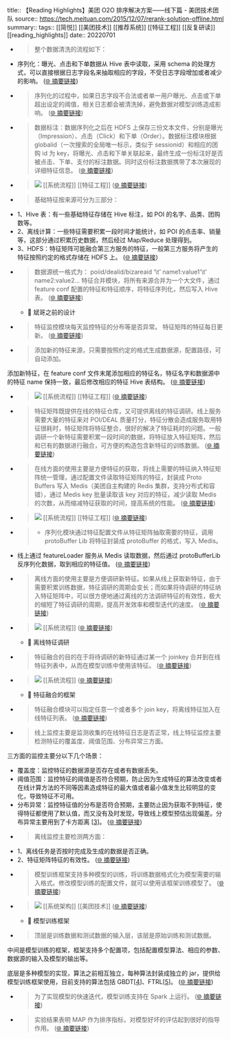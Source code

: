 title:: 【Reading Highlights】美团 O2O 排序解决方案——线下篇 - 美团技术团队
source:: https://tech.meituan.com/2015/12/07/rerank-solution-offline.html
summary:: 
tags:: [[简悦]] [[美团技术]]  [[推荐系统]]  [[特征工程]]  [[反复研读]]   [[reading_highlights]]
date:: 20220701  

- > 整个数据清洗的流程如下：

*   序列化：曝光、点击和下单数据从 Hive 表中读取，采用 schema 的处理方式，可以直接根据日志字段名来抽取相应的字段，不受日志字段增加或者减少的影响。  ([🌐 摘要链接](https://tech.meituan.com/2015/12/07/rerank-solution-offline.html#js_content:~:text=%E6%95%B4%E4%B8%AA%E6%95%B0%E6%8D%AE%E6%B8%85%E6%B4%97%E7%9A%84%E6%B5%81%E7%A8%8B%E5%A6%82%E4%B8%8B%EF%BC%9A%E5%BA%8F%E5%88%97%E5%8C%96%EF%BC%9A%E6%9B%9D%E5%85%89%E3%80%81%E7%82%B9%E5%87%BB%E5%92%8C%E4%B8%8B%E5%8D%95%E6%95%B0%E6%8D%AE%E4%BB%8E%20Hive%20%E8%A1%A8%E4%B8%AD%E8%AF%BB%E5%8F%96%EF%BC%8C%E9%87%87%E7%94%A8%20schema%20%E7%9A%84%E5%A4%84%E7%90%86%E6%96%B9%E5%BC%8F%EF%BC%8C%E5%8F%AF%E4%BB%A5%E7%9B%B4%E6%8E%A5%E6%A0%B9%E6%8D%AE%E6%97%A5%E5%BF%97%E5%AD%97%E6%AE%B5%E5%90%8D%E6%9D%A5%E6%8A%BD%E5%8F%96%E7%9B%B8%E5%BA%94%E7%9A%84%E5%AD%97%E6%AE%B5%EF%BC%8C%E4%B8%8D%E5%8F%97%E6%97%A5%E5%BF%97%E5%AD%97%E6%AE%B5%E5%A2%9E%E5%8A%A0%E6%88%96%E8%80%85%E5%87%8F%E5%B0%91%E7%9A%84%E5%BD%B1%E5%93%8D%E3%80%82))

- > 序列化的过程中，如果日志字段不合法或者单一用户曝光、点击或下单超出设定的阈值，相关日志都会被清洗掉，避免数据对模型训练造成影响。  ([🌐 摘要链接](https://tech.meituan.com/2015/12/07/rerank-solution-offline.html#js_content:~:text=%E5%BA%8F%E5%88%97%E5%8C%96%E7%9A%84%E8%BF%87%E7%A8%8B%E4%B8%AD%EF%BC%8C%E5%A6%82%E6%9E%9C%E6%97%A5%E5%BF%97%E5%AD%97%E6%AE%B5%E4%B8%8D%E5%90%88%E6%B3%95%E6%88%96%E8%80%85%E5%8D%95%E4%B8%80%E7%94%A8%E6%88%B7%E6%9B%9D%E5%85%89%E3%80%81%E7%82%B9%E5%87%BB%E6%88%96%E4%B8%8B%E5%8D%95%E8%B6%85%E5%87%BA%E8%AE%BE%E5%AE%9A%E7%9A%84%E9%98%88%E5%80%BC%EF%BC%8C%E7%9B%B8%E5%85%B3%E6%97%A5%E5%BF%97%E9%83%BD%E4%BC%9A%E8%A2%AB%E6%B8%85%E6%B4%97%E6%8E%89%EF%BC%8C%E9%81%BF%E5%85%8D%E6%95%B0%E6%8D%AE%E5%AF%B9%E6%A8%A1%E5%9E%8B%E8%AE%AD%E7%BB%83%E9%80%A0%E6%88%90%E5%BD%B1%E5%93%8D%E3%80%82))

- > 数据标注：数据序列化之后在 HDFS 上保存三份文本文件，分别是曝光（Impression）、点击（Click）和下单（Order）。数据标注模块根据 globalid（一次搜索的全局唯一标示，类似于 sessionid）和相应的团购 id 为 key，将曝光、点击和下单关联起来，最终生成一份标注好是否被点击、下单、支付的标注数据。同时这份标注数据携带了本次展现的详细特征信息。  ([🌐 摘要链接](https://tech.meituan.com/2015/12/07/rerank-solution-offline.html#js_content:~:text=%E6%95%B0%E6%8D%AE%E6%A0%87%E6%B3%A8%EF%BC%9A%E6%95%B0%E6%8D%AE%E5%BA%8F%E5%88%97%E5%8C%96%E4%B9%8B%E5%90%8E%E5%9C%A8%20HDFS%20%E4%B8%8A%E4%BF%9D%E5%AD%98%E4%B8%89%E4%BB%BD%E6%96%87%E6%9C%AC%E6%96%87%E4%BB%B6%EF%BC%8C%E5%88%86%E5%88%AB%E6%98%AF%E6%9B%9D%E5%85%89%EF%BC%88Impression%EF%BC%89%E3%80%81%E7%82%B9%E5%87%BB%EF%BC%88Click%EF%BC%89%E5%92%8C%E4%B8%8B%E5%8D%95%EF%BC%88Order%EF%BC%89%E3%80%82%E6%95%B0%E6%8D%AE%E6%A0%87%E6%B3%A8%E6%A8%A1%E5%9D%97%E6%A0%B9%E6%8D%AE%20globalid%EF%BC%88%E4%B8%80%E6%AC%A1%E6%90%9C%E7%B4%A2%E7%9A%84%E5%85%A8%E5%B1%80%E5%94%AF%E4%B8%80%E6%A0%87%E7%A4%BA%EF%BC%8C%E7%B1%BB%E4%BC%BC%E4%BA%8E%20sessionid%EF%BC%89%E5%92%8C%E7%9B%B8%E5%BA%94%E7%9A%84%E5%9B%A2%E8%B4%AD%20id%20%E4%B8%BA%20key%EF%BC%8C%E5%B0%86%E6%9B%9D%E5%85%89%E3%80%81%E7%82%B9%E5%87%BB%E5%92%8C%E4%B8%8B%E5%8D%95%E5%85%B3%E8%81%94%E8%B5%B7%E6%9D%A5%EF%BC%8C%E6%9C%80%E7%BB%88%E7%94%9F%E6%88%90%E4%B8%80%E4%BB%BD%E6%A0%87%E6%B3%A8%E5%A5%BD%E6%98%AF%E5%90%A6%E8%A2%AB%E7%82%B9%E5%87%BB%E3%80%81%E4%B8%8B%E5%8D%95%E3%80%81%E6%94%AF%E4%BB%98%E7%9A%84%E6%A0%87%E6%B3%A8%E6%95%B0%E6%8D%AE%E3%80%82%E5%90%8C%E6%97%B6%E8%BF%99%E4%BB%BD%E6%A0%87%E6%B3%A8%E6%95%B0%E6%8D%AE%E6%90%BA%E5%B8%A6%E4%BA%86%E6%9C%AC%E6%AC%A1%E5%B1%95%E7%8E%B0%E7%9A%84%E8%AF%A6%E7%BB%86%E7%89%B9%E5%BE%81%E4%BF%A1%E6%81%AF%E3%80%82))

- > ![](https://awps-assets.meituan.net/mit-x/blog-images-bundle-2015/c20f0d23.png) [[系统流程]]  [[特征工程]]   ([🌐 摘要链接](https://tech.meituan.com/2015/12/07/rerank-solution-offline.html#js_content:~:text=https://awps-assets.meituan.net/mit-x/blog-images-bundle-2015/c20f0d23.png))

- > 基础特征按来源可分为三部分：

*   1、Hive 表：有一些基础特征存储在 Hive 标注，如 POI 的名字、品类、团购数等。
*   2、离线计算：一些特征需要积累一段时间才能统计，如 POI 的点击率、销量等，这部分通过积累历史数据，然后经过 Map/Reduce 处理得到。
*   3、HDFS：特征矩阵可能融合第三方服务的特征，一般第三方服务将产生的特征按照约定的格式存储在 HDFS 上。  ([🌐 摘要链接](https://tech.meituan.com/2015/12/07/rerank-solution-offline.html#js_content:~:text=%E5%9F%BA%E7%A1%80%E7%89%B9%E5%BE%81%E6%8C%89%E6%9D%A5%E6%BA%90%E5%8F%AF%E5%88%86%E4%B8%BA%E4%B8%89%E9%83%A8%E5%88%86%EF%BC%9A1%E3%80%81Hive%20%E8%A1%A8%EF%BC%9A%E6%9C%89%E4%B8%80%E4%BA%9B%E5%9F%BA%E7%A1%80%E7%89%B9%E5%BE%81%E5%AD%98%E5%82%A8%E5%9C%A8%20Hive%20%E6%A0%87%E6%B3%A8%EF%BC%8C%E5%A6%82%20POI%20%E7%9A%84%E5%90%8D%E5%AD%97%E3%80%81%E5%93%81%E7%B1%BB%E3%80%81%E5%9B%A2%E8%B4%AD%E6%95%B0%E7%AD%89%E3%80%822%E3%80%81%E7%A6%BB%E7%BA%BF%E8%AE%A1%E7%AE%97%EF%BC%9A%E4%B8%80%E4%BA%9B%E7%89%B9%E5%BE%81%E9%9C%80%E8%A6%81%E7%A7%AF%E7%B4%AF%E4%B8%80%E6%AE%B5%E6%97%B6%E9%97%B4%E6%89%8D%E8%83%BD%E7%BB%9F%E8%AE%A1%EF%BC%8C%E5%A6%82%20POI%20%E7%9A%84%E7%82%B9%E5%87%BB%E7%8E%87%E3%80%81%E9%94%80%E9%87%8F%E7%AD%89%EF%BC%8C%E8%BF%99%E9%83%A8%E5%88%86%E9%80%9A%E8%BF%87%E7%A7%AF%E7%B4%AF%E5%8E%86%E5%8F%B2%E6%95%B0%E6%8D%AE%EF%BC%8C%E7%84%B6%E5%90%8E%E7%BB%8F%E8%BF%87%20Map/Reduce%20%E5%A4%84%E7%90%86%E5%BE%97%E5%88%B0%E3%80%823%E3%80%81HDFS%EF%BC%9A%E7%89%B9%E5%BE%81%E7%9F%A9%E9%98%B5%E5%8F%AF%E8%83%BD%E8%9E%8D%E5%90%88%E7%AC%AC%E4%B8%89%E6%96%B9%E6%9C%8D%E5%8A%A1%E7%9A%84%E7%89%B9%E5%BE%81%EF%BC%8C%E4%B8%80%E8%88%AC%E7%AC%AC%E4%B8%89%E6%96%B9%E6%9C%8D%E5%8A%A1%E5%B0%86%E4%BA%A7%E7%94%9F%E7%9A%84%E7%89%B9%E5%BE%81%E6%8C%89%E7%85%A7%E7%BA%A6%E5%AE%9A%E7%9A%84%E6%A0%BC%E5%BC%8F%E5%AD%98%E5%82%A8%E5%9C%A8%20HDFS%20%E4%B8%8A%E3%80%82))

- > 数据源统一格式为： poiid/dealid/bizareaid ‘\t’ name1:value1’\t’ name2:value2… 特征合并模块，将所有来源合并为一个大文件，通过 feature conf 配置的特征和特征顺序，将特征序列化，然后写入 Hive 表。  ([🌐 摘要链接](https://tech.meituan.com/2015/12/07/rerank-solution-offline.html#js_content:~:text=%E6%95%B0%E6%8D%AE%E6%BA%90%E7%BB%9F%E4%B8%80%E6%A0%BC%E5%BC%8F%E4%B8%BA%EF%BC%9A%20poiid/dealid/bizareaid%20%E2%80%98%5Ct%E2%80%99%20name1:value1%E2%80%99%5Ct%E2%80%99%20name2:value2%E2%80%A6%20%E7%89%B9%E5%BE%81%E5%90%88%E5%B9%B6%E6%A8%A1%E5%9D%97%EF%BC%8C%E5%B0%86%E6%89%80%E6%9C%89%E6%9D%A5%E6%BA%90%E5%90%88%E5%B9%B6%E4%B8%BA%E4%B8%80%E4%B8%AA%E5%A4%A7%E6%96%87%E4%BB%B6%EF%BC%8C%E9%80%9A%E8%BF%87%20feature%20conf%20%E9%85%8D%E7%BD%AE%E7%9A%84%E7%89%B9%E5%BE%81%E5%92%8C%E7%89%B9%E5%BE%81%E9%A1%BA%E5%BA%8F%EF%BC%8C%E5%B0%86%E7%89%B9%E5%BE%81%E5%BA%8F%E5%88%97%E5%8C%96%EF%BC%8C%E7%84%B6%E5%90%8E%E5%86%99%E5%85%A5%20Hive%20%E8%A1%A8%E3%80%82))
  - 📝 斌哥之前的设计

- > 特征监控模块每天监控特征的分布等是否异常。 特征矩阵的特征每日更新。  ([🌐 摘要链接](https://tech.meituan.com/2015/12/07/rerank-solution-offline.html#js_content:~:text=%E7%89%B9%E5%BE%81%E7%9B%91%E6%8E%A7%E6%A8%A1%E5%9D%97%E6%AF%8F%E5%A4%A9%E7%9B%91%E6%8E%A7%E7%89%B9%E5%BE%81%E7%9A%84%E5%88%86%E5%B8%83%E7%AD%89%E6%98%AF%E5%90%A6%E5%BC%82%E5%B8%B8%E3%80%82%20%E7%89%B9%E5%BE%81%E7%9F%A9%E9%98%B5%E7%9A%84%E7%89%B9%E5%BE%81%E6%AF%8F%E6%97%A5%E6%9B%B4%E6%96%B0%E3%80%82))

- > 添加新的特征来源，只需要按照约定的格式生成数据源，配置路径，可自动添加。

添加新特征，在 feature conf 文件末尾添加相应的特征名，特征名字和数据源中的特征 name 保持一致，最后修改相应的特征 Hive 表结构。  ([🌐 摘要链接](https://tech.meituan.com/2015/12/07/rerank-solution-offline.html#js_content:~:text=%E6%B7%BB%E5%8A%A0%E6%96%B0%E7%9A%84%E7%89%B9%E5%BE%81%E6%9D%A5%E6%BA%90%EF%BC%8C%E5%8F%AA%E9%9C%80%E8%A6%81%E6%8C%89%E7%85%A7%E7%BA%A6%E5%AE%9A%E7%9A%84%E6%A0%BC%E5%BC%8F%E7%94%9F%E6%88%90%E6%95%B0%E6%8D%AE%E6%BA%90%EF%BC%8C%E9%85%8D%E7%BD%AE%E8%B7%AF%E5%BE%84%EF%BC%8C%E5%8F%AF%E8%87%AA%E5%8A%A8%E6%B7%BB%E5%8A%A0%E3%80%82%E6%B7%BB%E5%8A%A0%E6%96%B0%E7%89%B9%E5%BE%81%EF%BC%8C%E5%9C%A8%20feature%20conf%20%E6%96%87%E4%BB%B6%E6%9C%AB%E5%B0%BE%E6%B7%BB%E5%8A%A0%E7%9B%B8%E5%BA%94%E7%9A%84%E7%89%B9%E5%BE%81%E5%90%8D%EF%BC%8C%E7%89%B9%E5%BE%81%E5%90%8D%E5%AD%97%E5%92%8C%E6%95%B0%E6%8D%AE%E6%BA%90%E4%B8%AD%E7%9A%84%E7%89%B9%E5%BE%81%20name%20%E4%BF%9D%E6%8C%81%E4%B8%80%E8%87%B4%EF%BC%8C%E6%9C%80%E5%90%8E%E4%BF%AE%E6%94%B9%E7%9B%B8%E5%BA%94%E7%9A%84%E7%89%B9%E5%BE%81%20Hive%20%E8%A1%A8%E7%BB%93%E6%9E%84%E3%80%82))

- > ![](https://awps-assets.meituan.net/mit-x/blog-images-bundle-2015/8b4a9b8e.png) [[系统流程]]  [[特征工程]]   ([🌐 摘要链接](https://tech.meituan.com/2015/12/07/rerank-solution-offline.html#js_content:~:text=https://awps-assets.meituan.net/mit-x/blog-images-bundle-2015/8b4a9b8e.png))

- > 特征矩阵既提供在线的特征仓库，又可提供离线的特征调研。线上服务需要大量的特征来对 POI/DEAL 质量打分，特征分散会造成服务取用特征很耗时，特征矩阵将特征整合，很好的解决了特征耗时的问题。一般调研一个新特征需要积累一段时间的数据，将特征放入特征矩阵，然后和已有的数据进行融合，可方便的构造包含新特征的训练数据。  ([🌐 摘要链接](https://tech.meituan.com/2015/12/07/rerank-solution-offline.html#js_content:~:text=%E7%89%B9%E5%BE%81%E7%9F%A9%E9%98%B5%E6%97%A2%E6%8F%90%E4%BE%9B%E5%9C%A8%E7%BA%BF%E7%9A%84%E7%89%B9%E5%BE%81%E4%BB%93%E5%BA%93%EF%BC%8C%E5%8F%88%E5%8F%AF%E6%8F%90%E4%BE%9B%E7%A6%BB%E7%BA%BF%E7%9A%84%E7%89%B9%E5%BE%81%E8%B0%83%E7%A0%94%E3%80%82%E7%BA%BF%E4%B8%8A%E6%9C%8D%E5%8A%A1%E9%9C%80%E8%A6%81%E5%A4%A7%E9%87%8F%E7%9A%84%E7%89%B9%E5%BE%81%E6%9D%A5%E5%AF%B9%20POI/DEAL%20%E8%B4%A8%E9%87%8F%E6%89%93%E5%88%86%EF%BC%8C%E7%89%B9%E5%BE%81%E5%88%86%E6%95%A3%E4%BC%9A%E9%80%A0%E6%88%90%E6%9C%8D%E5%8A%A1%E5%8F%96%E7%94%A8%E7%89%B9%E5%BE%81%E5%BE%88%E8%80%97%E6%97%B6%EF%BC%8C%E7%89%B9%E5%BE%81%E7%9F%A9%E9%98%B5%E5%B0%86%E7%89%B9%E5%BE%81%E6%95%B4%E5%90%88%EF%BC%8C%E5%BE%88%E5%A5%BD%E7%9A%84%E8%A7%A3%E5%86%B3%E4%BA%86%E7%89%B9%E5%BE%81%E8%80%97%E6%97%B6%E7%9A%84%E9%97%AE%E9%A2%98%E3%80%82%E4%B8%80%E8%88%AC%E8%B0%83%E7%A0%94%E4%B8%80%E4%B8%AA%E6%96%B0%E7%89%B9%E5%BE%81%E9%9C%80%E8%A6%81%E7%A7%AF%E7%B4%AF%E4%B8%80%E6%AE%B5%E6%97%B6%E9%97%B4%E7%9A%84%E6%95%B0%E6%8D%AE%EF%BC%8C%E5%B0%86%E7%89%B9%E5%BE%81%E6%94%BE%E5%85%A5%E7%89%B9%E5%BE%81%E7%9F%A9%E9%98%B5%EF%BC%8C%E7%84%B6%E5%90%8E%E5%92%8C%E5%B7%B2%E6%9C%89%E7%9A%84%E6%95%B0%E6%8D%AE%E8%BF%9B%E8%A1%8C%E8%9E%8D%E5%90%88%EF%BC%8C%E5%8F%AF%E6%96%B9%E4%BE%BF%E7%9A%84%E6%9E%84%E9%80%A0%E5%8C%85%E5%90%AB%E6%96%B0%E7%89%B9%E5%BE%81%E7%9A%84%E8%AE%AD%E7%BB%83%E6%95%B0%E6%8D%AE%E3%80%82))

- > 在线方面的使用主要是方便特征的获取，将线上需要的特征纳入特征矩阵统一管理，通过配置文件读取特征矩阵的特征，封装成 Proto Buffers 写入 Medis（美团自主构建的 Redis 集群，支持分布式和容错），通过 Medis key 批量读取该 key 对应的特征，减少读取 Medis 的次数，从而缩减特征获取的时间，提高系统的性能。  ([🌐 摘要链接](https://tech.meituan.com/2015/12/07/rerank-solution-offline.html#js_content:~:text=%E5%9C%A8%E7%BA%BF%E6%96%B9%E9%9D%A2%E7%9A%84%E4%BD%BF%E7%94%A8%E4%B8%BB%E8%A6%81%E6%98%AF%E6%96%B9%E4%BE%BF%E7%89%B9%E5%BE%81%E7%9A%84%E8%8E%B7%E5%8F%96%EF%BC%8C%E5%B0%86%E7%BA%BF%E4%B8%8A%E9%9C%80%E8%A6%81%E7%9A%84%E7%89%B9%E5%BE%81%E7%BA%B3%E5%85%A5%E7%89%B9%E5%BE%81%E7%9F%A9%E9%98%B5%E7%BB%9F%E4%B8%80%E7%AE%A1%E7%90%86%EF%BC%8C%E9%80%9A%E8%BF%87%E9%85%8D%E7%BD%AE%E6%96%87%E4%BB%B6%E8%AF%BB%E5%8F%96%E7%89%B9%E5%BE%81%E7%9F%A9%E9%98%B5%E7%9A%84%E7%89%B9%E5%BE%81%EF%BC%8C%E5%B0%81%E8%A3%85%E6%88%90%20Proto%20Buffers%20%E5%86%99%E5%85%A5%20Medis%EF%BC%88%E7%BE%8E%E5%9B%A2%E8%87%AA%E4%B8%BB%E6%9E%84%E5%BB%BA%E7%9A%84%20Redis%20%E9%9B%86%E7%BE%A4%EF%BC%8C%E6%94%AF%E6%8C%81%E5%88%86%E5%B8%83%E5%BC%8F%E5%92%8C%E5%AE%B9%E9%94%99%EF%BC%89%EF%BC%8C%E9%80%9A%E8%BF%87%20Medis%20key%20%E6%89%B9%E9%87%8F%E8%AF%BB%E5%8F%96%E8%AF%A5%20key%20%E5%AF%B9%E5%BA%94%E7%9A%84%E7%89%B9%E5%BE%81%EF%BC%8C%E5%87%8F%E5%B0%91%E8%AF%BB%E5%8F%96%20Medis%20%E7%9A%84%E6%AC%A1%E6%95%B0%EF%BC%8C%E4%BB%8E%E8%80%8C%E7%BC%A9%E5%87%8F%E7%89%B9%E5%BE%81%E8%8E%B7%E5%8F%96%E7%9A%84%E6%97%B6%E9%97%B4%EF%BC%8C%E6%8F%90%E9%AB%98%E7%B3%BB%E7%BB%9F%E7%9A%84%E6%80%A7%E8%83%BD%E3%80%82))

- > ![](https://awps-assets.meituan.net/mit-x/blog-images-bundle-2015/281a12ae.png) [[系统流程]]  [[特征工程]]   ([🌐 摘要链接](https://tech.meituan.com/2015/12/07/rerank-solution-offline.html#js_content:~:text=https://awps-assets.meituan.net/mit-x/blog-images-bundle-2015/281a12ae.png))

- > *   序列化模块通过特征配置文件从特征矩阵抽取需要的特征，调用 protoBuffer Lib 将特征封装成 protoBuffer 的格式，写入 Medis。
*   线上通过 featureLoader 服务从 Medis 读取数据，然后通过 protoBufferLib 反序列化数据，取到相应的特征值。  ([🌐 摘要链接](https://tech.meituan.com/2015/12/07/rerank-solution-offline.html#js_content:~:text=%E5%BA%8F%E5%88%97%E5%8C%96%E6%A8%A1%E5%9D%97%E9%80%9A%E8%BF%87%E7%89%B9%E5%BE%81%E9%85%8D%E7%BD%AE%E6%96%87%E4%BB%B6%E4%BB%8E%E7%89%B9%E5%BE%81%E7%9F%A9%E9%98%B5%E6%8A%BD%E5%8F%96%E9%9C%80%E8%A6%81%E7%9A%84%E7%89%B9%E5%BE%81%EF%BC%8C%E8%B0%83%E7%94%A8%20protoBuffer%20Lib%20%E5%B0%86%E7%89%B9%E5%BE%81%E5%B0%81%E8%A3%85%E6%88%90%20protoBuffer%20%E7%9A%84%E6%A0%BC%E5%BC%8F%EF%BC%8C%E5%86%99%E5%85%A5%20Medis%E3%80%82%E7%BA%BF%E4%B8%8A%E9%80%9A%E8%BF%87%20featureLoader%20%E6%9C%8D%E5%8A%A1%E4%BB%8E%20Medis%20%E8%AF%BB%E5%8F%96%E6%95%B0%E6%8D%AE%EF%BC%8C%E7%84%B6%E5%90%8E%E9%80%9A%E8%BF%87%20protoBufferLib%20%E5%8F%8D%E5%BA%8F%E5%88%97%E5%8C%96%E6%95%B0%E6%8D%AE%EF%BC%8C%E5%8F%96%E5%88%B0%E7%9B%B8%E5%BA%94%E7%9A%84%E7%89%B9%E5%BE%81%E5%80%BC%E3%80%82))

- > 离线方面的使用主要是方便调研新特征。如果从线上获取新特征，由于需要积累训练数据，特征调研的周期会变长；而如果将待调研的特征纳入特征矩阵中，可以很方便地通过离线的方法调研特征的有效性，极大的缩短了特征调研的周期，提高开发效率和模型迭代的速度。  ([🌐 摘要链接](https://tech.meituan.com/2015/12/07/rerank-solution-offline.html#js_content:~:text=%E7%A6%BB%E7%BA%BF%E6%96%B9%E9%9D%A2%E7%9A%84%E4%BD%BF%E7%94%A8%E4%B8%BB%E8%A6%81%E6%98%AF%E6%96%B9%E4%BE%BF%E8%B0%83%E7%A0%94%E6%96%B0%E7%89%B9%E5%BE%81%E3%80%82%E5%A6%82%E6%9E%9C%E4%BB%8E%E7%BA%BF%E4%B8%8A%E8%8E%B7%E5%8F%96%E6%96%B0%E7%89%B9%E5%BE%81%EF%BC%8C%E7%94%B1%E4%BA%8E%E9%9C%80%E8%A6%81%E7%A7%AF%E7%B4%AF%E8%AE%AD%E7%BB%83%E6%95%B0%E6%8D%AE%EF%BC%8C%E7%89%B9%E5%BE%81%E8%B0%83%E7%A0%94%E7%9A%84%E5%91%A8%E6%9C%9F%E4%BC%9A%E5%8F%98%E9%95%BF%EF%BC%9B%E8%80%8C%E5%A6%82%E6%9E%9C%E5%B0%86%E5%BE%85%E8%B0%83%E7%A0%94%E7%9A%84%E7%89%B9%E5%BE%81%E7%BA%B3%E5%85%A5%E7%89%B9%E5%BE%81%E7%9F%A9%E9%98%B5%E4%B8%AD%EF%BC%8C%E5%8F%AF%E4%BB%A5%E5%BE%88%E6%96%B9%E4%BE%BF%E5%9C%B0%E9%80%9A%E8%BF%87%E7%A6%BB%E7%BA%BF%E7%9A%84%E6%96%B9%E6%B3%95%E8%B0%83%E7%A0%94%E7%89%B9%E5%BE%81%E7%9A%84%E6%9C%89%E6%95%88%E6%80%A7%EF%BC%8C%E6%9E%81%E5%A4%A7%E7%9A%84%E7%BC%A9%E7%9F%AD%E4%BA%86%E7%89%B9%E5%BE%81%E8%B0%83%E7%A0%94%E7%9A%84%E5%91%A8%E6%9C%9F%EF%BC%8C%E6%8F%90%E9%AB%98%E5%BC%80%E5%8F%91%E6%95%88%E7%8E%87%E5%92%8C%E6%A8%A1%E5%9E%8B%E8%BF%AD%E4%BB%A3%E7%9A%84%E9%80%9F%E5%BA%A6%E3%80%82))

- > ![](https://awps-assets.meituan.net/mit-x/blog-images-bundle-2015/50107fde.png) [[系统流程]]   ([🌐 摘要链接](https://tech.meituan.com/2015/12/07/rerank-solution-offline.html#js_content:~:text=https://awps-assets.meituan.net/mit-x/blog-images-bundle-2015/50107fde.png))
  - 📝 离线特征调研

- > 特征融合的目的在于将待调研的新特征通过某一个 joinkey 合并到在线特征列表中，从而在模型训练中使用该特征。  ([🌐 摘要链接](https://tech.meituan.com/2015/12/07/rerank-solution-offline.html#js_content:~:text=%E7%89%B9%E5%BE%81%E8%9E%8D%E5%90%88%E7%9A%84%E7%9B%AE%E7%9A%84%E5%9C%A8%E4%BA%8E%E5%B0%86%E5%BE%85%E8%B0%83%E7%A0%94%E7%9A%84%E6%96%B0%E7%89%B9%E5%BE%81%E9%80%9A%E8%BF%87%E6%9F%90%E4%B8%80%E4%B8%AA%20joinkey%20%E5%90%88%E5%B9%B6%E5%88%B0%E5%9C%A8%E7%BA%BF%E7%89%B9%E5%BE%81%E5%88%97%E8%A1%A8%E4%B8%AD%EF%BC%8C%E4%BB%8E%E8%80%8C%E5%9C%A8%E6%A8%A1%E5%9E%8B%E8%AE%AD%E7%BB%83%E4%B8%AD%E4%BD%BF%E7%94%A8%E8%AF%A5%E7%89%B9%E5%BE%81%E3%80%82))

- > ![](https://awps-assets.meituan.net/mit-x/blog-images-bundle-2015/441208c4.png) [[系统流程]]   ([🌐 摘要链接](https://tech.meituan.com/2015/12/07/rerank-solution-offline.html#js_content:~:text=https://awps-assets.meituan.net/mit-x/blog-images-bundle-2015/441208c4.png))
  - 📝 特征融合的框架

- > 特征融合模块可以指定任意一个或者多个 join key，将离线特征加入在线特征列表。  ([🌐 摘要链接](https://tech.meituan.com/2015/12/07/rerank-solution-offline.html#js_content:~:text=%E7%89%B9%E5%BE%81%E8%9E%8D%E5%90%88%E6%A8%A1%E5%9D%97%E5%8F%AF%E4%BB%A5%E6%8C%87%E5%AE%9A%E4%BB%BB%E6%84%8F%E4%B8%80%E4%B8%AA%E6%88%96%E8%80%85%E5%A4%9A%E4%B8%AA%20join%20key%EF%BC%8C%E5%B0%86%E7%A6%BB%E7%BA%BF%E7%89%B9%E5%BE%81%E5%8A%A0%E5%85%A5%E5%9C%A8%E7%BA%BF%E7%89%B9%E5%BE%81%E5%88%97%E8%A1%A8%E3%80%82))

- > 线上监控主要是监测收集的在线特征日志是否正常，线上特征监控主要检测特征的覆盖度、阈值范围、分布异常三方面。

三方面的监控主要分以下几个场景：

*   覆盖度：监控特征的数据源是否存在或者有数据丢失。
*   阈值范围：监控特征的阈值是否符合预期，防止因为生成特征的算法改变或者在线计算方法的不同等因素造成特征的最大值或者最小值发生比较明显的变化，导致特征不可用。
*   分布异常：监控特征值的分布是否符合预期，主要防止因为获取不到特征，使得特征都使用了默认值，而又没有及时发现，导致线上模型预估出现偏差。分布异常主要用到了卡方距离 [[3](#ref-3)]。  ([🌐 摘要链接](https://tech.meituan.com/2015/12/07/rerank-solution-offline.html#js_content:~:text=%E7%BA%BF%E4%B8%8A%E7%9B%91%E6%8E%A7%E4%B8%BB%E8%A6%81%E6%98%AF%E7%9B%91%E6%B5%8B%E6%94%B6%E9%9B%86%E7%9A%84%E5%9C%A8%E7%BA%BF%E7%89%B9%E5%BE%81%E6%97%A5%E5%BF%97%E6%98%AF%E5%90%A6%E6%AD%A3%E5%B8%B8%EF%BC%8C%E7%BA%BF%E4%B8%8A%E7%89%B9%E5%BE%81%E7%9B%91%E6%8E%A7%E4%B8%BB%E8%A6%81%E6%A3%80%E6%B5%8B%E7%89%B9%E5%BE%81%E7%9A%84%E8%A6%86%E7%9B%96%E5%BA%A6%E3%80%81%E9%98%88%E5%80%BC%E8%8C%83%E5%9B%B4%E3%80%81%E5%88%86%E5%B8%83%E5%BC%82%E5%B8%B8%E4%B8%89%E6%96%B9%E9%9D%A2%E3%80%82%E4%B8%89%E6%96%B9%E9%9D%A2%E7%9A%84%E7%9B%91%E6%8E%A7%E4%B8%BB%E8%A6%81%E5%88%86%E4%BB%A5%E4%B8%8B%E5%87%A0%E4%B8%AA%E5%9C%BA%E6%99%AF%EF%BC%9A%E8%A6%86%E7%9B%96%E5%BA%A6%EF%BC%9A%E7%9B%91%E6%8E%A7%E7%89%B9%E5%BE%81%E7%9A%84%E6%95%B0%E6%8D%AE%E6%BA%90%E6%98%AF%E5%90%A6%E5%AD%98%E5%9C%A8%E6%88%96%E8%80%85%E6%9C%89%E6%95%B0%E6%8D%AE%E4%B8%A2%E5%A4%B1%E3%80%82%E9%98%88%E5%80%BC%E8%8C%83%E5%9B%B4%EF%BC%9A%E7%9B%91%E6%8E%A7%E7%89%B9%E5%BE%81%E7%9A%84%E9%98%88%E5%80%BC%E6%98%AF%E5%90%A6%E7%AC%A6%E5%90%88%E9%A2%84%E6%9C%9F%EF%BC%8C%E9%98%B2%E6%AD%A2%E5%9B%A0%E4%B8%BA%E7%94%9F%E6%88%90%E7%89%B9%E5%BE%81%E7%9A%84%E7%AE%97%E6%B3%95%E6%94%B9%E5%8F%98%E6%88%96%E8%80%85%E5%9C%A8%E7%BA%BF%E8%AE%A1%E7%AE%97%E6%96%B9%E6%B3%95%E7%9A%84%E4%B8%8D%E5%90%8C%E7%AD%89%E5%9B%A0%E7%B4%A0%E9%80%A0%E6%88%90%E7%89%B9%E5%BE%81%E7%9A%84%E6%9C%80%E5%A4%A7%E5%80%BC%E6%88%96%E8%80%85%E6%9C%80%E5%B0%8F%E5%80%BC%E5%8F%91%E7%94%9F%E6%AF%94%E8%BE%83%E6%98%8E%E6%98%BE%E7%9A%84%E5%8F%98%E5%8C%96%EF%BC%8C%E5%AF%BC%E8%87%B4%E7%89%B9%E5%BE%81%E4%B8%8D%E5%8F%AF%E7%94%A8%E3%80%82%E5%88%86%E5%B8%83%E5%BC%82%E5%B8%B8%EF%BC%9A%E7%9B%91%E6%8E%A7%E7%89%B9%E5%BE%81%E5%80%BC%E7%9A%84%E5%88%86%E5%B8%83%E6%98%AF%E5%90%A6%E7%AC%A6%E5%90%88%E9%A2%84%E6%9C%9F%EF%BC%8C%E4%B8%BB%E8%A6%81%E9%98%B2%E6%AD%A2%E5%9B%A0%E4%B8%BA%E8%8E%B7%E5%8F%96%E4%B8%8D%E5%88%B0%E7%89%B9%E5%BE%81%EF%BC%8C%E4%BD%BF%E5%BE%97%E7%89%B9%E5%BE%81%E9%83%BD%E4%BD%BF%E7%94%A8%E4%BA%86%E9%BB%98%E8%AE%A4%E5%80%BC%EF%BC%8C%E8%80%8C%E5%8F%88%E6%B2%A1%E6%9C%89%E5%8F%8A%E6%97%B6%E5%8F%91%E7%8E%B0%EF%BC%8C%E5%AF%BC%E8%87%B4%E7%BA%BF%E4%B8%8A%E6%A8%A1%E5%9E%8B%E9%A2%84%E4%BC%B0%E5%87%BA%E7%8E%B0%E5%81%8F%E5%B7%AE%E3%80%82%E5%88%86%E5%B8%83%E5%BC%82%E5%B8%B8%E4%B8%BB%E8%A6%81%E7%94%A8%E5%88%B0%E4%BA%86%E5%8D%A1%E6%96%B9%E8%B7%9D%E7%A6%BB%20%5B3%5D%E3%80%82))

- > 离线监控主要检测两方面：

*   1、离线任务是否按时完成及生成的数据是否正确。
*   2、特征矩阵特征的有效性。  ([🌐 摘要链接](https://tech.meituan.com/2015/12/07/rerank-solution-offline.html#js_content:~:text=%E7%A6%BB%E7%BA%BF%E7%9B%91%E6%8E%A7%E4%B8%BB%E8%A6%81%E6%A3%80%E6%B5%8B%E4%B8%A4%E6%96%B9%E9%9D%A2%EF%BC%9A1%E3%80%81%E7%A6%BB%E7%BA%BF%E4%BB%BB%E5%8A%A1%E6%98%AF%E5%90%A6%E6%8C%89%E6%97%B6%E5%AE%8C%E6%88%90%E5%8F%8A%E7%94%9F%E6%88%90%E7%9A%84%E6%95%B0%E6%8D%AE%E6%98%AF%E5%90%A6%E6%AD%A3%E7%A1%AE%E3%80%822%E3%80%81%E7%89%B9%E5%BE%81%E7%9F%A9%E9%98%B5%E7%89%B9%E5%BE%81%E7%9A%84%E6%9C%89%E6%95%88%E6%80%A7%E3%80%82))

- > 模型训练框架支持多种模型的训练，将训练数据格式化为模型需要的输入格式。修改模型训练的配置文件，就可以使用该框架训练模型了。  ([🌐 摘要链接](https://tech.meituan.com/2015/12/07/rerank-solution-offline.html#js_content:~:text=%E6%A8%A1%E5%9E%8B%E8%AE%AD%E7%BB%83%E6%A1%86%E6%9E%B6%E6%94%AF%E6%8C%81%E5%A4%9A%E7%A7%8D%E6%A8%A1%E5%9E%8B%E7%9A%84%E8%AE%AD%E7%BB%83%EF%BC%8C%E5%B0%86%E8%AE%AD%E7%BB%83%E6%95%B0%E6%8D%AE%E6%A0%BC%E5%BC%8F%E5%8C%96%E4%B8%BA%E6%A8%A1%E5%9E%8B%E9%9C%80%E8%A6%81%E7%9A%84%E8%BE%93%E5%85%A5%E6%A0%BC%E5%BC%8F%E3%80%82%E4%BF%AE%E6%94%B9%E6%A8%A1%E5%9E%8B%E8%AE%AD%E7%BB%83%E7%9A%84%E9%85%8D%E7%BD%AE%E6%96%87%E4%BB%B6%EF%BC%8C%E5%B0%B1%E5%8F%AF%E4%BB%A5%E4%BD%BF%E7%94%A8%E8%AF%A5%E6%A1%86%E6%9E%B6%E8%AE%AD%E7%BB%83%E6%A8%A1%E5%9E%8B%E4%BA%86%E3%80%82))

- > ![](https://awps-assets.meituan.net/mit-x/blog-images-bundle-2015/7f4921a1.png) [[系统架构]]  [[美团技术]]   ([🌐 摘要链接](https://tech.meituan.com/2015/12/07/rerank-solution-offline.html#js_content:~:text=https://awps-assets.meituan.net/mit-x/blog-images-bundle-2015/7f4921a1.png))
  - 📝 模型训练框架

- > 顶层是训练数据和测试数据的输入层，该层是原始训练和测试数据。

中间是模型训练的框架，框架支持多个配置项，包括配置模型算法、相应的参数、数据源的输入及模型的输出等。

底层是多种模型的实现，算法之前相互独立，每种算法封装成独立的 jar，提供给模型训练框架使用，目前支持的算法包括 GBDT[[4](#ref-4)]、FTRL[[5](#ref-5)]。  ([🌐 摘要链接](https://tech.meituan.com/2015/12/07/rerank-solution-offline.html#js_content:~:text=%E9%A1%B6%E5%B1%82%E6%98%AF%E8%AE%AD%E7%BB%83%E6%95%B0%E6%8D%AE%E5%92%8C%E6%B5%8B%E8%AF%95%E6%95%B0%E6%8D%AE%E7%9A%84%E8%BE%93%E5%85%A5%E5%B1%82%EF%BC%8C%E8%AF%A5%E5%B1%82%E6%98%AF%E5%8E%9F%E5%A7%8B%E8%AE%AD%E7%BB%83%E5%92%8C%E6%B5%8B%E8%AF%95%E6%95%B0%E6%8D%AE%E3%80%82%E4%B8%AD%E9%97%B4%E6%98%AF%E6%A8%A1%E5%9E%8B%E8%AE%AD%E7%BB%83%E7%9A%84%E6%A1%86%E6%9E%B6%EF%BC%8C%E6%A1%86%E6%9E%B6%E6%94%AF%E6%8C%81%E5%A4%9A%E4%B8%AA%E9%85%8D%E7%BD%AE%E9%A1%B9%EF%BC%8C%E5%8C%85%E6%8B%AC%E9%85%8D%E7%BD%AE%E6%A8%A1%E5%9E%8B%E7%AE%97%E6%B3%95%E3%80%81%E7%9B%B8%E5%BA%94%E7%9A%84%E5%8F%82%E6%95%B0%E3%80%81%E6%95%B0%E6%8D%AE%E6%BA%90%E7%9A%84%E8%BE%93%E5%85%A5%E5%8F%8A%E6%A8%A1%E5%9E%8B%E7%9A%84%E8%BE%93%E5%87%BA%E7%AD%89%E3%80%82%E5%BA%95%E5%B1%82%E6%98%AF%E5%A4%9A%E7%A7%8D%E6%A8%A1%E5%9E%8B%E7%9A%84%E5%AE%9E%E7%8E%B0%EF%BC%8C%E7%AE%97%E6%B3%95%E4%B9%8B%E5%89%8D%E7%9B%B8%E4%BA%92%E7%8B%AC%E7%AB%8B%EF%BC%8C%E6%AF%8F%E7%A7%8D%E7%AE%97%E6%B3%95%E5%B0%81%E8%A3%85%E6%88%90%E7%8B%AC%E7%AB%8B%E7%9A%84%20jar%EF%BC%8C%E6%8F%90%E4%BE%9B%E7%BB%99%E6%A8%A1%E5%9E%8B%E8%AE%AD%E7%BB%83%E6%A1%86%E6%9E%B6%E4%BD%BF%E7%94%A8%EF%BC%8C%E7%9B%AE%E5%89%8D%E6%94%AF%E6%8C%81%E7%9A%84%E7%AE%97%E6%B3%95%E5%8C%85%E6%8B%AC%20GBDT%5B4%5D%E3%80%81FTRL%5B5%5D%E3%80%82))

- > 为了实现模型的快速迭代，模型训练支持在 Spark 上运行。  ([🌐 摘要链接](https://tech.meituan.com/2015/12/07/rerank-solution-offline.html#js_content:~:text=%E4%B8%BA%E4%BA%86%E5%AE%9E%E7%8E%B0%E6%A8%A1%E5%9E%8B%E7%9A%84%E5%BF%AB%E9%80%9F%E8%BF%AD%E4%BB%A3%EF%BC%8C%E6%A8%A1%E5%9E%8B%E8%AE%AD%E7%BB%83%E6%94%AF%E6%8C%81%E5%9C%A8%20Spark%20%E4%B8%8A%E8%BF%90%E8%A1%8C%E3%80%82))

- > 实验结果表明 MAP 作为排序指标，对模型好坏的评估起到很好的指导作用。  ([🌐 摘要链接](https://tech.meituan.com/2015/12/07/rerank-solution-offline.html#js_content:~:text=%E5%AE%9E%E9%AA%8C%E7%BB%93%E6%9E%9C%E8%A1%A8%E6%98%8E%20MAP%20%E4%BD%9C%E4%B8%BA%E6%8E%92%E5%BA%8F%E6%8C%87%E6%A0%87%EF%BC%8C%E5%AF%B9%E6%A8%A1%E5%9E%8B%E5%A5%BD%E5%9D%8F%E7%9A%84%E8%AF%84%E4%BC%B0%E8%B5%B7%E5%88%B0%E5%BE%88%E5%A5%BD%E7%9A%84%E6%8C%87%E5%AF%BC%E4%BD%9C%E7%94%A8%E3%80%82))


